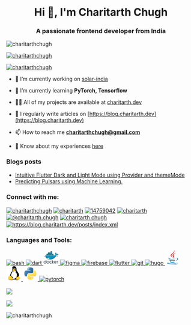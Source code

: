<h1 align="center">Hi 👋, I'm Charitarth Chugh</h1>
<h3 align="center">A passionate frontend developer from India</h3>

<p align="left"> <img src="https://komarev.com/ghpvc/?username=charitarthchugh&label=Profile%20views&color=0e75b6&style=flat" alt="charitarthchugh" /> </p>

<p align="left"> <a href="https://github.com/ryo-ma/github-profile-trophy"><img src="https://github-profile-trophy.vercel.app/?username=charitarthchugh" alt="charitarthchugh" /></a> </p>

<p align="left"> <a href="https://twitter.com/charitarthchugh" target="blank"><img src="https://img.shields.io/twitter/follow/charitarthchugh?logo=twitter&style=for-the-badge" alt="charitarthchugh" /></a> </p>

- 🔭 I’m currently working on [solar-india](https://github.com/charitarthchugh/solar-india)

- 🌱 I’m currently learning **PyTorch, Tensorflow**

- 👨‍💻 All of my projects are available at [charitarth.dev](charitarth.dev)

- 📝 I regularly write articles on [https://blog.charitarth.dev](https://blog.charitarth.dev)

- 📫 How to reach me **[charitarthchugh@gmail.com](mailto://charitarth.chugh@gmail.com)**

- 📄 Know about my experiences [here](https://github.com/charitarthchugh/resume/blob/main/resume.pdf)

### Blogs posts
<!-- BLOG-POST-LIST:START -->
- [Intuitive Flutter Dark and Light Mode using Provider and themeMode](https://medium.com/@charitarth.chugh/intuitive-flutter-dark-and-light-mode-using-provider-and-thememode-6bc547794f62?source=rss-94ab29f32202------2)
- [Predicting Pulsars using Machine Learning.](https://blog.jovian.ai/predicting-pulsars-using-machine-learning-4ffc819f9f56?source=rss-94ab29f32202------2)
<!-- BLOG-POST-LIST:END -->

<h3 align="left">Connect with me:</h3>
<p align="left">
<a href="https://twitter.com/charitarthchugh" target="blank"><img align="center" src="https://raw.githubusercontent.com/rahuldkjain/github-profile-readme-generator/master/src/images/icons/Social/twitter.svg" alt="charitarthchugh" height="30" width="40" /></a>
<a href="https://linkedin.com/in/charitarth" target="blank"><img align="center" src="https://raw.githubusercontent.com/rahuldkjain/github-profile-readme-generator/master/src/images/icons/Social/linked-in-alt.svg" alt="charitarth" height="30" width="40" /></a>
<a href="https://stackoverflow.com/users/14759042" target="blank"><img align="center" src="https://raw.githubusercontent.com/rahuldkjain/github-profile-readme-generator/master/src/images/icons/Social/stack-overflow.svg" alt="14759042" height="30" width="40" /></a>
<a href="https://kaggle.com/charitarth" target="blank"><img align="center" src="https://raw.githubusercontent.com/rahuldkjain/github-profile-readme-generator/master/src/images/icons/Social/kaggle.svg" alt="charitarth" height="30" width="40" /></a>
<a href="https://medium.com/@charitarth.chugh" target="blank"><img align="center" src="https://raw.githubusercontent.com/rahuldkjain/github-profile-readme-generator/master/src/images/icons/Social/medium.svg" alt="@charitarth.chugh" height="30" width="40" /></a>
<a href="https://www.youtube.com/c/charitarth chugh" target="blank"><img align="center" src="https://raw.githubusercontent.com/rahuldkjain/github-profile-readme-generator/master/src/images/icons/Social/youtube.svg" alt="charitarth chugh" height="30" width="40" /></a>
<a href="/https://blog.charitarth.dev/posts/index.xml" target="blank"><img align="center" src="https://raw.githubusercontent.com/rahuldkjain/github-profile-readme-generator/master/src/images/icons/Social/rss.svg" alt="https://blog.charitarth.dev/posts/index.xml" height="30" width="40" /></a>
</p>

<h3 align="left">Languages and Tools:</h3>
<p align="left"> <a href="https://www.gnu.org/software/bash/" target="_blank"> <img src="https://www.vectorlogo.zone/logos/gnu_bash/gnu_bash-icon.svg" alt="bash" width="40" height="40"/> </a> <a href="https://dart.dev" target="_blank"> <img src="https://www.vectorlogo.zone/logos/dartlang/dartlang-icon.svg" alt="dart" width="40" height="40"/> </a> <a href="https://www.docker.com/" target="_blank"> <img src="https://raw.githubusercontent.com/devicons/devicon/master/icons/docker/docker-original-wordmark.svg" alt="docker" width="40" height="40"/> </a> <a href="https://www.figma.com/" target="_blank"> <img src="https://www.vectorlogo.zone/logos/figma/figma-icon.svg" alt="figma" width="40" height="40"/> </a> <a href="https://firebase.google.com/" target="_blank"> <img src="https://www.vectorlogo.zone/logos/firebase/firebase-icon.svg" alt="firebase" width="40" height="40"/> </a> <a href="https://flutter.dev" target="_blank"> <img src="https://www.vectorlogo.zone/logos/flutterio/flutterio-icon.svg" alt="flutter" width="40" height="40"/> </a> <a href="https://git-scm.com/" target="_blank"> <img src="https://www.vectorlogo.zone/logos/git-scm/git-scm-icon.svg" alt="git" width="40" height="40"/> </a> <a href="https://gohugo.io/" target="_blank"> <img src="https://api.iconify.design/logos-hugo.svg" alt="hugo" width="40" height="40"/> </a> <a href="https://www.java.com" target="_blank"> <img src="https://raw.githubusercontent.com/devicons/devicon/master/icons/java/java-original.svg" alt="java" width="40" height="40"/> </a> <a href="https://www.linux.org/" target="_blank"> <img src="https://raw.githubusercontent.com/devicons/devicon/master/icons/linux/linux-original.svg" alt="linux" width="40" height="40"/> </a> <a href="https://www.python.org" target="_blank"> <img src="https://raw.githubusercontent.com/devicons/devicon/master/icons/python/python-original.svg" alt="python" width="40" height="40"/> </a> <a href="https://pytorch.org/" target="_blank"> <img src="https://www.vectorlogo.zone/logos/pytorch/pytorch-icon.svg" alt="pytorch" width="40" height="40"/> </a> </p>

<p href="https://github.com/anuraghazra/github-readme-stats">
  <img align="center" src="https://github-readme-stats.vercel.app/api?username=charitarthchugh&show_icons=true&theme=onedark" />
</p>
<p href="https://github.com/anuraghazra/convoychat">
  <img align="center" src="https://github-readme-stats.vercel.app/api/top-langs/?username=charitarthchugh&theme=onedark&layout=compact" />
</p>


<p><img align="center" src="https://github-readme-streak-stats.herokuapp.com/?user=charitarthchugh&" alt="charitarthchugh" /></p>
